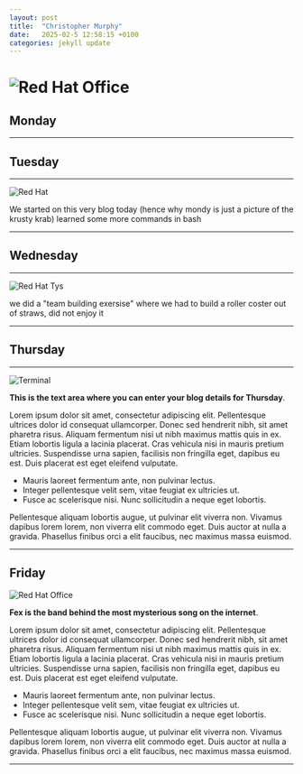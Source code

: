 ```yaml
---
layout: post
title:  "Christopher Murphy"
date:   2025-02-5 12:58:15 +0100
categories: jekyll update
---
```



![Red Hat Office](https://upload.wikimedia.org/wikipedia/commons/thumb/2/25/The_Krusty_Krab.png/1200px-The_Krusty_Krab.png "Red Hat Waterford")
=======
## Monday


---


## Tuesday


---


![Red Hat](https://www.gamespew.com/wp-content/uploads/2024/09/Disney_Epic_Mickey_Rebrushed_Showcase_Screenshot_3.jpg "Red Hat Waterford")

We started on this very blog today (hence why mondy is just a picture of the krusty krab) learned some more commands in bash

---


## Wednesday


---


![Red Hat Tys](https://animebird.net/wp-content/uploads/2017/01/d9uyshm.jpg "Red Hat TYs")

we did a "team building exersise" where we had to build a roller coster out of straws, did not enjoy it


---


## Thursday


---


![Terminal](https://media0.giphy.com/media/yrmb9TgQlb18k/giphy.gif?cid=6c09b952yzqugubwet29vmayzw8vg8bb52d1z0qzojx1cgxs&ep=v1_gifs_search&rid=giphy.gif&ct=g "Terminal")

**This is the text area where you can enter your blog details for Thursday**.

Lorem ipsum dolor sit amet, consectetur adipiscing elit. Pellentesque ultrices dolor id consequat ullamcorper. Donec sed hendrerit nibh, sit amet pharetra risus. Aliquam fermentum nisi ut nibh maximus mattis quis in ex. Etiam lobortis ligula a lacinia placerat. Cras vehicula nisi in mauris pretium ultricies. Suspendisse urna sapien, facilisis non fringilla eget, dapibus eu est. Duis placerat est eget eleifend vulputate. 

* Mauris laoreet fermentum ante, non pulvinar lectus. 
* Integer pellentesque velit sem, vitae feugiat ex ultricies ut. 
* Fusce ac scelerisque nisi. Nunc sollicitudin a neque eget lobortis. 

Pellentesque aliquam lobortis augue, ut pulvinar elit viverra non. Vivamus dapibus lorem lorem, non viverra elit commodo eget. Duis auctor at nulla a gravida. Phasellus finibus orci a elit faucibus, nec maximus massa euismod.

---


## Friday

![Red Hat Office](https://upload.wikimedia.org/wikipedia/en/7/74/The_band_members_from_the_band_FEX.jpg)

**Fex is the band behind the most mysterious song on the internet**.

Lorem ipsum dolor sit amet, consectetur adipiscing elit. Pellentesque ultrices dolor id consequat ullamcorper. Donec sed hendrerit nibh, sit amet pharetra risus. Aliquam fermentum nisi ut nibh maximus mattis quis in ex. Etiam lobortis ligula a lacinia placerat. Cras vehicula nisi in mauris pretium ultricies. Suspendisse urna sapien, facilisis non fringilla eget, dapibus eu est. Duis placerat est eget eleifend vulputate. 

* Mauris laoreet fermentum ante, non pulvinar lectus. 
* Integer pellentesque velit sem, vitae feugiat ex ultricies ut. 
* Fusce ac scelerisque nisi. Nunc sollicitudin a neque eget lobortis. 

Pellentesque aliquam lobortis augue, ut pulvinar elit viverra non. Vivamus dapibus lorem lorem, non viverra elit commodo eget. Duis auctor at nulla a gravida. Phasellus finibus orci a elit faucibus, nec maximus massa euismod.

---



